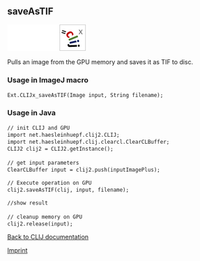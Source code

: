 ## saveAsTIF
<img src="images/mini_empty_logo.png"/><img src="images/mini_empty_logo.png"/><img src="images/mini_clijx_logo.png"/>

Pulls an image from the GPU memory and saves it as TIF to disc.

### Usage in ImageJ macro
```
Ext.CLIJx_saveAsTIF(Image input, String filename);
```


### Usage in Java
```
// init CLIJ and GPU
import net.haesleinhuepf.clij2.CLIJ;
import net.haesleinhuepf.clij.clearcl.ClearCLBuffer;
CLIJ2 clij2 = CLIJ2.getInstance();

// get input parameters
ClearCLBuffer input = clij2.push(inputImagePlus);
```

```
// Execute operation on GPU
clij2.saveAsTIF(clij, input, filename);
```

```
//show result

// cleanup memory on GPU
clij2.release(input);
```


[Back to CLIJ documentation](https://clij.github.io/)

[Imprint](https://clij.github.io/imprint)
